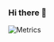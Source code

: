 ### Hi there 👋

<!--
**Wignesh/Wignesh** is a ✨ _special_ ✨ repository because its `README.md` (this file) appears on your GitHub profile.

Here are some ideas to get you started:

- 🔭 I’m currently working on ...
- 🌱 I’m currently learning ...
- 👯 I’m looking to collaborate on ...
- 🤔 I’m looking for help with ...
- 💬 Ask me about ...
- 📫 How to reach me: ...
- 😄 Pronouns: ...
- ⚡ Fun fact: ...
-->
![Metrics](https://metrics.lecoq.io/Wignesh?template=classic&activity=1&isocalendar=1&languages=1&tweets=1&followup=1&posts=1&stars=1&posts.limit=4&posts.source=dev.to&isocalendar.duration=full-year&tweets.limit=2&tweets.user=Wignesh&stars.limit=4&activity.limit=5&activity.days=14&activity.filter=all&config.timezone=UTC&config.animated=true)
